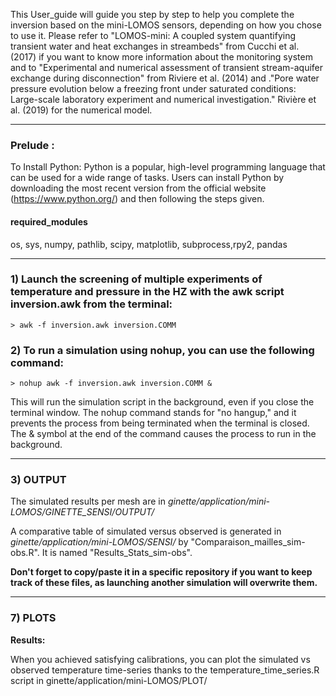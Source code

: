 This User_guide will guide you step by step to help you complete the inversion based on the mini-LOMOS sensors, depending on how you chose to use it. 
Please refer to "LOMOS-mini: A coupled system quantifying transient water and heat exchanges in streambeds" from Cucchi et al. (2017) if you want to know more information about the monitoring system and to  "Experimental and numerical assessment of transient stream-aquifer exchange during disconnection" from Riviere et al. (2014) and ."Pore water pressure evolution below a freezing front under saturated conditions: Large-scale laboratory experiment and numerical investigation." Rivière et al. (2019) for the numerical model.
_____________________________________________________________________________________________________________________________

### Prelude :
To Install Python: Python is a popular, high-level programming language that can be used for a wide range of tasks. Users can install Python by downloading the most recent version from the official website (https://www.python.org/) and then following the steps given.

#### required_modules

os, sys, numpy, pathlib, scipy, matplotlib, subprocess,rpy2, pandas

__________________________________________________________________________________________________________________
### 1) Launch the screening of multiple experiments of temperature and pressure in the HZ with the awk script inversion.awk from the terminal:
```
> awk -f inversion.awk inversion.COMM
```
### 2) To run a simulation using nohup, you can use the following command:
```
> nohup awk -f inversion.awk inversion.COMM &
```
This will run the simulation script in the background, even if you close the terminal window. The nohup command stands for "no hangup," and it prevents the process from being terminated when the terminal is closed. The & symbol at the end of the command causes the process to run in the background.
_________________________________________________________________________________________________________________________
### 3) OUTPUT
The simulated results per mesh are in _ginette/application/mini-LOMOS/GINETTE_SENSI/OUTPUT/_

A comparative table of simulated versus observed is generated in _ginette/application/mini-LOMOS/SENSI/_ by "Comparaison_mailles_sim-obs.R". It is named "Results_Stats_sim-obs".

**Don't forget to copy/paste it in a specific repository if you want to keep track of these files, as launching another simulation will overwrite them.**
_____________________________________________________________________________________________________________________________
### 7) PLOTS

**Results:**

When you achieved satisfying calibrations, you can plot the simulated vs observed temperature time-series thanks to the temperature_time_series.R script in ginette/application/mini-LOMOS/PLOT/
